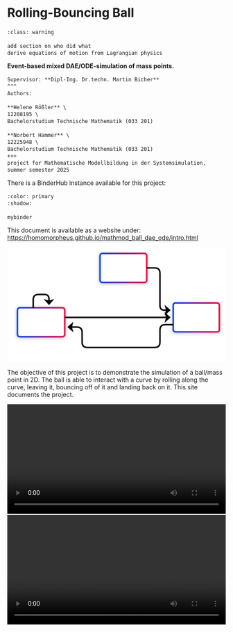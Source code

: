 # Rolling-Bouncing Ball

```{admonition} TO DO
:class: warning

add section on who did what
derive equations of motion from Lagrangian physics
```

**Event-based mixed DAE/ODE-simulation of mass points.**

````{card}
Supervisor: **Dipl-Ing. Dr.techn. Martin Bicher**
^^^
Authors:

**Helene Rößler** \
12208195 \
Bachelorstudium Technische Mathematik (033 201)

**Norbert Hammer** \
12225948 \
Bachelorstudium Technische Mathematik (033 201)
+++
project for Mathematische Modellbildung in der Systemsimulation, summer semester 2025
````

There is a BinderHub instance available for this project:
```{button-link} https://mybinder.org/v2/gh/Homomorpheus/mathmod_ball_dae_ode/main?urlpath=%2Fdoc%2Ftree%2Fsrc%2Frolling-bouncing_ball.ipynb
:color: primary
:shadow:

mybinder
```

This document is available as a website under:
<https://homomorpheus.github.io/mathmod_ball_dae_ode/intro.html>

<img src="../_static/state_flowchart_2.svg">

The objective of this project is to demonstrate the simulation of a ball/mass point in 2D.
The ball is able to interact with a curve by rolling along the curve, leaving it, bouncing off of it and landing back on it.
This site documents the project.

<video width=100% controls>
      <source src="./_static/blob.mp4" type="video/mp4">
</video>

<video width=100% controls>
      <source src="./_static/bounce_threshold.mp4" type="video/mp4">
</video>

```{tableofcontents}
```
